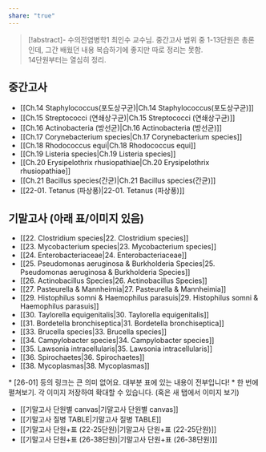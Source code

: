 ```yaml
---
share: "true"
---
```

>[!abstract]- 수의전염병학1
>최인수 교수님. 중간고사 범위 중 1-13단원은 총론인데, 그간 배웠던 내용 복습하기에 좋지만 따로 정리는 못함.<br>14단원부터는 열심히 정리.

## 중간고사
- [[Ch.14 Staphylococcus(포도상구균)|Ch.14 Staphylococcus(포도상구균)]]
- [[Ch.15 Streptococci (연쇄상구균)|Ch.15 Streptococci (연쇄상구균)]]
- [[Ch.16 Actinobacteria (방선균)|Ch.16 Actinobacteria (방선균)]]
- [[Ch.17 Corynebacterium species|Ch.17 Corynebacterium species]]
- [[Ch.18 Rhodococcus equi|Ch.18 Rhodococcus equi]]
- [[Ch.19 Listeria species|Ch.19 Listeria species]]
- [[Ch.20 Erysipelothrix rhusiopathiae|Ch.20 Erysipelothrix rhusiopathiae]]
- [[Ch.21 Bacillus species(간균)|Ch.21 Bacillus species(간균)]]
- [[22-01. Tetanus (파상풍)|22-01. Tetanus (파상풍)]]

## 기말고사 (아래 표/이미지 있음)
- [[22. Clostridium species|22. Clostridium species]]
- [[23. Mycobacterium species|23. Mycobacterium species]]
- [[24. Enterobacteriaceae|24. Enterobacteriaceae]]
- [[25. Pseudomonas aeruginosa & Burkholderia Species|25. Pseudomonas aeruginosa & Burkholderia Species]]
- [[26. Actinobacillus Species|26. Actinobacillus Species]]
- [[27. Pasteurella & Mannheimia|27. Pasteurella & Mannheimia]]
- [[29. Histophilus somni & Haemophilus parasuis|29. Histophilus somni & Haemophilus parasuis]]
- [[30. Taylorella equigenitalis|30. Taylorella equigenitalis]]
- [[31. Bordetella bronchiseptica|31. Bordetella bronchiseptica]]
- [[33. Brucella species|33. Brucella species]]
- [[34. Campylobacter species|34. Campylobacter species]]
- [[35. Lawsonia intracellularis|35. Lawsonia intracellularis]]
- [[36. Spirochaetes|36. Spirochaetes]]
- [[38. Mycoplasmas|38. Mycoplasmas]]

\* [26-01] 등의 링크는 큰 의미 없어요. 대부분 표에 있는 내용이 전부입니다!
\* 한 번에 펼쳐보기. 각 이미지 저장하여 확대할 수 있습니다. (혹은 새 탭에서 이미지 보기)

- [[기말고사 단원별 canvas|기말고사 단원별 canvas]]
- [[기말고사 질병 TABLE|기말고사 질병 TABLE]]
- [[기말고사 단원+표 (22-25단원)|기말고사 단원+표 (22-25단원)]]
- [[기말고사 단원+표 (26-38단원)|기말고사 단원+표 (26-38단원)]]
